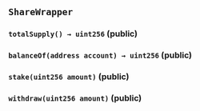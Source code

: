 ## `ShareWrapper`






### `totalSupply() → uint256` (public)





### `balanceOf(address account) → uint256` (public)





### `stake(uint256 amount)` (public)





### `withdraw(uint256 amount)` (public)







